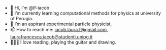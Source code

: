 - 👋 Hi, I’m @lf-iacob
- 🌱 I’m currently learning computational methods for physics at university of Perugia.
- 💞️ I’m an aspirant experimental particle physicist.
- 📫 How to reach me: iacob.laura.f@gmail.com, laurafrancesca.iacob@studenti.unipg.it
- 🧚🏻‍♀️ I love reading, playing the guitar and drawing.

<!---
lf-iacob/lf-iacob is a ✨ special ✨ repository because its `README.md` (this file) appears on your GitHub profile.
You can click the Preview link to take a look at your changes.
--->
